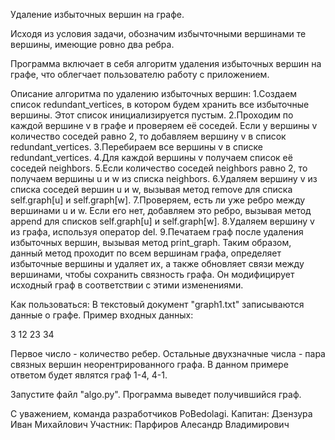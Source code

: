Удаление избыточных вершин на графе.

Исходя из условия задачи, обозначим избычточными вершинами те вершины, имеющие ровно два ребра.

Программа включает в себя алгоритм удаления избыточных вершин на графе, что облегчает 
пользователю работу с приложением.

Описание алгоритма по удалению избыточных вершин:
1.Создаем список redundant_vertices, в котором будем хранить все избыточные вершины. Этот список инициализируется пустым.
2.Проходим по каждой вершине v в графе и проверяем её соседей. Если у вершины v количество соседей равно 2, то добавляем вершину v в список redundant_vertices.
3.Перебираем все вершины v в списке redundant_vertices.
4.Для каждой вершины v получаем список её соседей neighbors.
5.Если количество соседей neighbors равно 2, то получаем вершины u и w из списка neighbors.
6.Удаляем вершину v из списка соседей вершин u и w, вызывая метод remove для списка self.graph[u] и self.graph[w].
7.Проверяем, есть ли уже ребро между вершинами u и w. Если его нет, добавляем это ребро, вызывая метод append для списков self.graph[u] и self.graph[w].
8.Удаляем вершину v из графа, используя оператор del.
9.Печатаем граф после удаления избыточных вершин, вызывая метод print_graph.
Таким образом, данный метод проходит по всем вершинам графа, определяет избыточные вершины и удаляет их, а также обновляет связи между вершинами, чтобы сохранить связность графа. Он модифицирует исходный граф в соответствии с этими изменениями.

Как пользоваться:
В текстовый документ "graph1.txt" записываются данные о графе. 
Пример входных данных:

3 12 23 34 

Первое число - количество ребер. Остальные двухзначные числа - пара связных вершин 
неорентрированного графа. В данном примере ответом будет являтся граф 1-4, 4-1. 

Запустите файл "algo.py". Программа выведет получившийся граф. 

С уважением, команда разработчиков PoBedolagi.
Капитан: Дзензура Иван Михайлович
Участник: Парфиров Алесандр Владимирович
